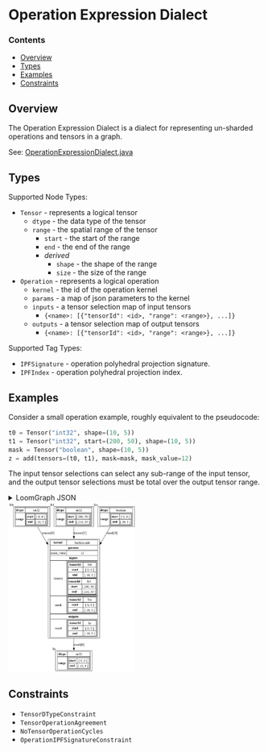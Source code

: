 # Operation Expression Dialect

### Contents

* [Overview](#Overview)
* [Types](#Types)
* [Examples](#Examples)
* [Constraints](#Constraints)

## Overview

The Operation Expression Dialect is a dialect for representing un-sharded operations and tensors in a graph.

See: [OperationExpressionDialect.java](../../tensortapestry-loom/src/main/java/org/tensortapestry/loom/graph/dialects/tensorops/OperationExpressionDialect.java)

## Types

Supported Node Types:
 * `Tensor` - represents a logical tensor
   - `dtype` - the data type of the tensor
   - `range` - the spatial range of the tensor
     - `start` - the start of the range
     - `end` - the end of the range
     - *derived*
       - `shape` - the shape of the range
       - `size` - the size of the range
 * `Operation` - represents a logical operation
   - `kernel` - the id of the operation kernel 
   - `params` - a map of json parameters to the kernel
   - `inputs` - a tensor selection map of input tensors
       - `{<name>: [{"tensorId": <id>, "range": <range>}, ...]}`
   - `outputs` - a tensor selection map of output tensors
       - `{<name>: [{"tensorId": <id>, "range": <range>}, ...]}`

Supported Tag Types:
* `IPFSignature` - operation polyhedral projection signature.
* `IPFIndex` - operation polyhedral projection index.

## Examples

Consider a small operation example, roughly equivalent to the pseudocode:

```python
t0 = Tensor("int32", shape=(10, 5))
t1 = Tensor("int32", start=(200, 50), shape=(10, 5))
mask = Tensor("boolean", shape=(10, 5))
z = add(tensors=(t0, t1), mask=mask, mask_value=12)
```

The input tensor selections can select any sub-range of the input tensor, and the output tensor selections
must be total over the output tensor range.

<details>
<summary>LoomGraph JSON</summary>

```json
{
  "id" : "d3f46c69-6f2f-4dce-adf0-6f6fec9a34b8",
  "nodes" : [ {
    "id" : "16d1e319-f00b-4059-902f-f6fbb9112e5f",
    "type" : "http://tensortapestry.org/schemas/loom/2024-01/node_types.jsd#/nodes/Tensor",
    "label" : "mask",
    "body" : {
      "dtype" : "boolean",
      "range" : {
        "start" : [ 0, 0 ],
        "end" : [ 10, 5 ]
      }
    }
  }, {
    "id" : "21a4f7f7-15f4-427b-8616-057ff251bf64",
    "type" : "http://tensortapestry.org/schemas/loom/2024-01/node_types.jsd#/nodes/Tensor",
    "label" : "t1",
    "body" : {
      "dtype" : "int32",
      "range" : {
        "start" : [ 200, 50 ],
        "end" : [ 210, 55 ]
      }
    }
  }, {
    "id" : "4ace7920-10c2-4a66-9ac2-90ca0b3d0a40",
    "type" : "http://tensortapestry.org/schemas/loom/2024-01/node_types.jsd#/nodes/Tensor",
    "label" : "t0",
    "body" : {
      "dtype" : "int32",
      "range" : {
        "start" : [ 0, 0 ],
        "end" : [ 10, 5 ]
      }
    }
  }, {
    "id" : "4c7342c9-b9a3-4b59-8d59-b7c579076863",
    "type" : "http://tensortapestry.org/schemas/loom/2024-01/node_types.jsd#/nodes/Operation",
    "label" : "op0",
    "body" : {
      "kernel" : "builtins:add",
      "params" : {
        "mask_value" : 12
      },
      "inputs" : {
        "mask" : [ {
          "tensorId" : "16d1e319-f00b-4059-902f-f6fbb9112e5f",
          "range" : {
            "start" : [ 0, 0 ],
            "end" : [ 10, 5 ]
          }
        } ],
        "tensors" : [ {
          "tensorId" : "4ace7920-10c2-4a66-9ac2-90ca0b3d0a40",
          "range" : {
            "start" : [ 0, 0 ],
            "end" : [ 10, 5 ]
          }
        }, {
          "tensorId" : "21a4f7f7-15f4-427b-8616-057ff251bf64",
          "range" : {
            "start" : [ 200, 50 ],
            "end" : [ 210, 55 ]
          }
        } ]
      },
      "outputs" : {
        "result" : [ {
          "tensorId" : "5816b59d-b5a5-47ca-8916-8e26e0f119c4",
          "range" : {
            "start" : [ 0, 0 ],
            "end" : [ 10, 5 ]
          }
        } ]
      }
    }
  }, {
    "id" : "5816b59d-b5a5-47ca-8916-8e26e0f119c4",
    "type" : "http://tensortapestry.org/schemas/loom/2024-01/node_types.jsd#/nodes/Tensor",
    "label" : "z0",
    "body" : {
      "dtype" : "int32",
      "range" : {
        "start" : [ 0, 0 ],
        "end" : [ 10, 5 ]
      }
    }
  } ]
}
```

</details>

<img src="OperationExpressionDialect/example1.dot.png" width="50%"/>

## Constraints

* `TensorDTypeConstraint`
* `TensorOperationAgreement`
* `NoTensorOperationCycles`
* `OperationIPFSignatureConstraint`
